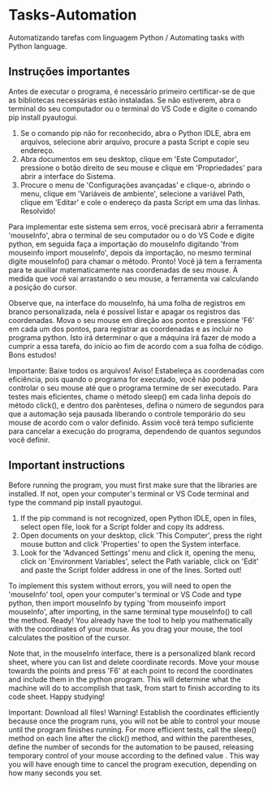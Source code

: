 # Tasks-Automation
 Automatizando tarefas com linguagem Python / Automating tasks with Python language.


## Instruções importantes
 Antes de executar o programa, é necessário primeiro certificar-se de que as bibliotecas necessárias estão instaladas. Se não estiverem, abra o terminal do seu computador ou o terminal do VS Code e digite o comando pip install pyautogui.

 1. Se o comando pip não for reconhecido, abra o Python IDLE, abra em arquivos, selecione abrir arquivo, procure a pasta Script e copie seu endereço.
 2. Abra documentos em seu desktop, clique em 'Este Computador', pressione o botão direito de seu mouse e clique em 'Propriedades' para abrir a interface do Sistema.
 3. Procure o menu de 'Configurações avançadas' e clique-o, abrindo o menu, clique em 'Variáveis de ambiente', selecione a variável Path, clique em 'Editar' e cole o endereço da pasta Script em uma das linhas. Resolvido!

Para implementar este sistema sem erros, você precisará abrir a ferramenta 'mouseInfo', abra o terminal de seu computador ou o do VS Code e digite python, em seguida faça a importação do mouseInfo digitando 'from mouseinfo import mouseInfo', depois da importação, no mesmo terminal digite mouseInfo() para chamar o método. Pronto! Você já tem a ferramenta para te auxiliar matematicamente nas coordenadas de seu mouse. À medida que você vai arrastando o seu mouse, a ferramenta vai calculando a posição do cursor.

Observe que, na interface do mouseInfo, há uma folha de registros em branco personalizada, nela é possível listar e apagar os registros das coordenadas. Mova o seu mouse em direção aos pontos e pressione 'F6' em cada um dos pontos, para registrar as coordenadas e as incluir no programa python. Isto irá determinar o que a máquina irá fazer de modo a cumprir a essa tarefa, do início ao fim de acordo com a sua folha de código. Bons estudos!

Importante: Baixe todos os arquivos! Aviso! Estabeleça as coordenadas com eficiência, pois quando o programa for executado, você não poderá controlar o seu mouse até que o programa termine de ser executado. Para testes mais eficientes, chame o método sleep() em cada linha depois do método click(), e dentro dos parênteses, defina o número de segundos para que a automação seja pausada liberando o controle temporário do seu mouse de acordo com o valor definido. Assim você terá tempo suficiente para cancelar a execução do programa, dependendo de quantos segundos você definir.


## Important instructions
 Before running the program, you must first make sure that the libraries are installed. If not, open your computer's terminal or VS Code terminal and type the command pip install pyautogui.

 1. If the pip command is not recognized, open Python IDLE, open in files, select open file, look for a Script folder and copy its address.
 2. Open documents on your desktop, click 'This Computer', press the right mouse button and click 'Properties' to open the System interface.
 3. Look for the 'Advanced Settings' menu and click it, opening the menu, click on 'Environment Variables', select the Path variable, click on 'Edit' and paste the Script folder address in one of the lines. Sorted out!

To implement this system without errors, you will need to open the 'mouseInfo' tool, open your computer's terminal or VS Code and type python, then import mouseInfo by typing 'from mouseinfo import mouseInfo', after importing, in the same terminal type mouseInfo() to call the method. Ready! You already have the tool to help you mathematically with the coordinates of your mouse. As you drag your mouse, the tool calculates the position of the cursor.

Note that, in the mouseInfo interface, there is a personalized blank record sheet, where you can list and delete coordinate records. Move your mouse towards the points and press 'F6' at each point to record the coordinates and include them in the python program. This will determine what the machine will do to accomplish that task, from start to finish according to its code sheet. Happy studying!

Important: Download all files! Warning! Establish the coordinates efficiently because once the program runs, you will not be able to control your mouse until the program finishes running. For more efficient tests, call the sleep() method on each line after the click() method, and within the parentheses, define the number of seconds for the automation to be paused, releasing temporary control of your mouse according to the defined value . This way you will have enough time to cancel the program execution, depending on how many seconds you set.
